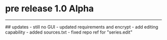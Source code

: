 # pre release 1.0 Alpha
<hr>
## updates
- still no GUI
- updated requirements and encrypt
- add editing capability
- added sources.txt
- fixed repo ref for "series.edit"
